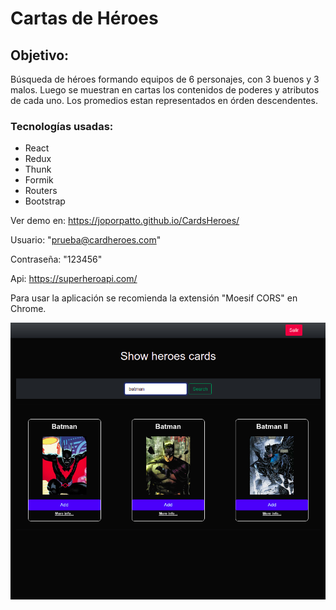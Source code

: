 # Cartas de Héroes
## Objetivo:
Búsqueda de héroes formando equipos de 6 personajes, con 3 buenos y 3 malos. Luego se muestran en cartas los contenidos de poderes y atributos de cada uno.
Los promedios estan representados en órden descendentes.

### Tecnologías usadas:
* React
* Redux 
* Thunk
* Formik 
* Routers
* Bootstrap

Ver demo en: https://joporpatto.github.io/CardsHeroes/

Usuario:  "prueba@cardheroes.com"

Contraseña: "123456" 

Api: https://superheroapi.com/

Para usar la aplicación se recomienda la extensión "Moesif CORS"  en Chrome.


![ScreenShot](/public/imagenes/imagen1.png)




